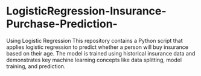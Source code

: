 # LogisticRegression-Insurance-Purchase-Prediction-
  Using Logistic Regression This repository contains a Python script that applies logistic regression to predict whether a person will buy insurance based on their age. The model is trained using historical insurance data and demonstrates key machine learning concepts like data splitting, model training, and prediction.
